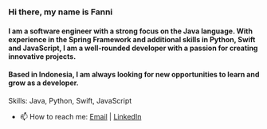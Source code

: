 ### Hi there, my name is Fanni
#### I am a software engineer with a strong focus on the Java language. With experience in the Spring Framework and additional skills in Python, Swift and JavaScript, I am a well-rounded developer with a passion for creating innovative projects. 
#### Based in Indonesia, I am always looking for new opportunities to learn and grow as a developer.

Skills: Java, Python, Swift, JavaScript

- 📫 How to reach me: [Email](mailto:fanni@suyuti.com) | [LinkedIn](https://www.linkedin.com/in/fannisuyuti/)


